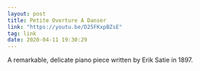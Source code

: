 ```yaml
---
layout: post
title: Petite Overture A Danser
link: "https://youtu.be/D25FKxpBZsE"
tag: link
date: 2020-04-11 19:30:29
---
```

A remarkable, delicate piano piece written by Erik Satie in 1897.